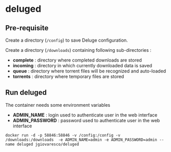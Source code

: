 
# deluged

## Pre-requisite

Create a directory (``/config``) to save Deluge configuration.

Create a directory (``/downloads``) containing following sub-directories : 

* __complete__ : directory where completed downloads are stored
* __incoming__ : directory in which currently downloaded data is saved
* __queue__ : directory where torrent files will be recognized and auto-loaded
* __torrents__ : directory where temporary files are stored

## Run deluged

The container needs some environment variables

* __ADMIN_NAME__ : login used to authenticate user in the web interface
* __ADMIN_PASSWORD__ : password used to authenticate user in the web interface

```
docker run -d -p 58846:58846 -v /config:/config -v /downloads:/downloads  -e ADMIN_NAME=admin -e ADMIN_PASSWORD=admin --name deluged jgiovaresco/deluged
```